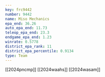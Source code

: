 ```yaml
---
key: frc9442
number: 9442
name: Miso Mechanics
epa_end: 36.26
auto_epa_end: 11.73
teleop_epa_end: 23.3
endgame_epa_end: 1.23
winrate: 0.5778
district_epa_rank: 11
district_epa_percentile: 0.9134
type: Team
---
```

[[2024pncmp]]
[[2024waahs]]
[[2024wasam]]
